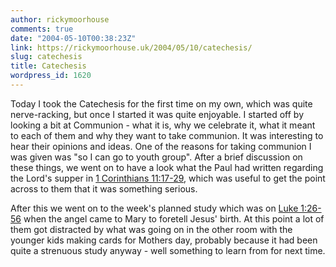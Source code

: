 ```yaml
---
author: rickymoorhouse
comments: true
date: "2004-05-10T00:38:23Z"
link: https://rickymoorhouse.uk/2004/05/10/catechesis/
slug: catechesis
title: Catechesis
wordpress_id: 1620
---
```


Today I took the Catechesis for the first time on my own, which was quite nerve-racking, but once I started it was quite enjoyable. I started off by looking a bit at Communion - what it is, why we celebrate it, what it meant to each of them and why they want to take communion. It was interesting to hear their opinions and ideas. One of the reasons for taking communion I was given was "so I can go to youth group". After a brief discussion on these things, we went on to have a look what the Paul had written regarding the Lord's supper in [1 Corinthians 11:17-29](http://bible.gospelcom.net/bible?passage=1+cor+11%3A17-29&version=NIV&language=english), which was useful to get the point across to them that it was something serious. 




After this we went on to the week's planned study which was on [Luke 1:26-56](http://bible.gospelcom.net/bible?passage=Luke+1%3A26-56&version=NIV&language=english) when the angel came to Mary to foretell Jesus' birth. At this point a lot of them got distracted by what was going on in the other room with the younger kids making cards for Mothers day, probably because it had been quite a strenuous study anyway - well something to learn from for next time.
